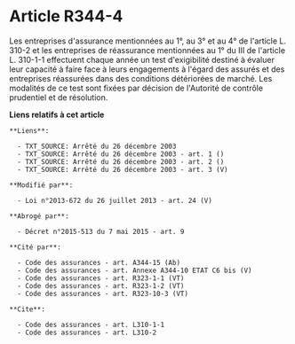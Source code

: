 # Article R344-4

Les entreprises d'assurance mentionnées au 1°, au 3° et au 4° de l'article L. 310-2 et les entreprises de réassurance
mentionnées au 1° du III de l'article L. 310-1-1 effectuent chaque année un test d'exigibilité destiné à évaluer leur
capacité à faire face à leurs engagements à l'égard des assurés et des entreprises réassurées dans des conditions détériorées
de marché. Les modalités de ce test sont fixées par décision de l'Autorité de contrôle prudentiel et de résolution.

**Liens relatifs à cet article**

	**Liens**:

	  - TXT_SOURCE: Arrêté du 26 décembre 2003
	  - TXT_SOURCE: Arrêté du 26 décembre 2003 - art. 1 ()
	  - TXT_SOURCE: Arrêté du 26 décembre 2003 - art. 2 ()
	  - TXT_SOURCE: Arrêté du 26 décembre 2003 - art. 3 (V)

	**Modifié par**:

	  - Loi n°2013-672 du 26 juillet 2013 - art. 24 (V)

	**Abrogé par**:

	  - Décret n°2015-513 du 7 mai 2015 - art. 9

	**Cité par**:

	  - Code des assurances - art. A344-15 (Ab)
	  - Code des assurances - art. Annexe A344-10 ETAT C6 bis (V)
	  - Code des assurances - art. R323-1-1 (VT)
	  - Code des assurances - art. R323-1-2 (VT)
	  - Code des assurances - art. R323-10-3 (VT)

	**Cite**:

	  - Code des assurances - art. L310-1-1
	  - Code des assurances - art. L310-2
